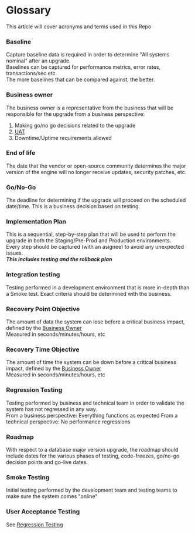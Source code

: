 # Glossary

This article will cover acronyms and terms used in this Repo

### Baseline
Capture baseline data is required in order to determine "All systems nominal" after an upgrade.   
Baselines can be captured for performance metrics, error rates, transactions/sec etc.   
The more baselines that can be compared against, the better. 

### Business owner

The business owner is a representative from the business that will be responsible for the upgrade from a business perspective:    
1. Making go/no go decisions related to the upgrade
2. [UAT](#user-acceptance-testing)
3. Downtime/Uptime requirements allowed

### End of life
The date that the vendor or open-source community determines the major version of the engine will no longer receive updates, security patches, etc.   

### Go/No-Go
The deadline for determining if the upgrade will proceed on the scheduled date/time. This is a business decision based on testing.

### Implementation Plan
This is a sequential, step-by-step plan that will be used to perform the upgrade in both the Staging/Pre-Prod and Production environments.   
Every step should be captured (with an asignee) to avoid any unexpected issues.    
***This includes testing and the rollback plan*** 

### Integration testing
Testing performed in a development environment that is more in-depth than a Smoke test. Exact criteria should be determined with the business.

### Recovery Point Objective
The amount of data the system can lose before a critical business impact, defined by the [Business Owner](#business-owner)    
Measured in seconds/minutes/hours, etc 

### Recovery Time Objective
The amount of time the system can be down before a critical business impact, defined by the [Business Owner](#business-owner)    
Measured in seconds/minutes/hours, etc

### Regression Testing
Testing performed by business and technical team in order to validate the system has not regressed in any way.    
From a business perspective: Everything functions as expected
From a technical perspective: No performance regressions

### Roadmap
With respect to a database major version upgrade, the roadmap should include dates for the various phases of testing, code-freezes, go/no-go decision points and go-live dates.


### Smoke Testing
Initial testing performed by the development team and testing teams to make sure the system comes "online"

### User Acceptance Testing
See [Regression Testing](#regression-testing)